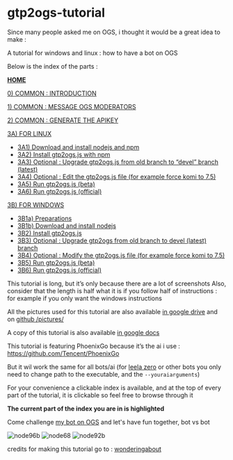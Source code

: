 # gtp2ogs-tutorial
Since many people asked me on OGS, i thought it would be a great idea to make :

A tutorial for windows and linux : how to have a bot on OGS


Below is the index of the parts : 

[**HOME**](https://github.com/wonderingabout/gtp2ogs-tutorial)

[0) COMMON : INTRODUCTION](/docs/0-common-introduction.md)

[1) COMMON : MESSAGE OGS MODERATORS](/docs/1-common-message-ogs-moderators.md)

[2) COMMON : GENERATE THE APIKEY](/docs/2-common-generate-the-apikey.md)

[3A) FOR LINUX](/docs/3A0-FOR-LINUX.md)
  - [3A1) Download and install nodejs and npm](/docs/3A1-linux-download-install-nodejs.md)
  - [3A2) Install gtp2ogs.js with npm](/docs/3A2-linux-install-gt2ogs-js-with-npm.md)
  - [3A3) Optional : Upgrade gtp2ogs.js from old branch to “devel” branch (latest)](/docs/3A3-linux-optional-upgrade-to-devel.md)
  - [3A4) Optional : Edit the gtp2ogs.js file (for example force komi to 7.5)](3A4-linux-optional-edit-gtp2ogs-js-file.md)
  - [3A5) Run gtp2ogs.js (beta)](/docs/3A5-linux-run-gtp2ogs-js-beta.md)
  - [3A6) Run gtp2ogs.js (official)](/docs/3A6-linux-run-gtp2ogs-js-beta.md)


[3B) FOR WINDOWS](/docs/3B0-FOR-WINDOWS.md)

  - [3B1a) Preparations](/docs/3B1a-windows-preparations.md)
  - [3B1b) Download and install nodejs](/docs/3B1b-windows-download-install-nodejs.md)
  - [3B2) Install gtp2ogs.js](/docs/3B2-windows-install-gt2ogs-js-with-npm.md)
  - [3B3) Optional : Upgrade gtp2ogs from old branch to devel (latest) branch](/docs/3B3-windows-optional-upgrade-to-devel.md)
  - [3B4) Optional : Modify the gtp2ogs.js file (for example force komi to 7.5)](/docs/3B4-windows-optional-edit-gtp2ogs-js-file.md)
  - [3B5) Run gtp2ogs.js (beta)](/docs/3B5-windows-run-gtp2ogs-js-beta.md)
  - [3B6) Run gtp2ogs.js (official)](/docs/3B6-windows-run-gtp2ogs-js-beta.md)



This tutorial is long, but it’s only because there are a lot of screenshots
Also, consider that the length is half what it is if you follow half of instructions : for example if you only want the windows instructions

All the pictures used for this tutorial are also available [in google drive]( https://drive.google.com/drive/folders/1IgnnyQapOVqG9Gn6zHrP93LxO5qC6IVZ?usp=sharing) and on [github /pictures/](/pictures/)

A copy of this tutorial is also available [in google docs](https://docs.google.com/document/d/1BsZq980zOX02g34ElwOo3Ec1BiD7tGZYZQfKF73GGUU/edit?usp=sharing)

This tutorial is featuring PhoenixGo because it’s the ai i use : https://github.com/Tencent/PhoenixGo 

But it wil work the same for all bots/ai
(for [leela zero](https://github.com/gcp/leela-zero) or other bots you only need to change path to the executable, and the `--youraiarguments`)

For your convenience a clickable index is available, and at the top of every part of the tutorial, it is clickable so feel free to browse through it

**The current part of the index you are in is highlighted** 

Come challenge [my bot on OGS](https://online-go.com/player/592558) and let's have fun together, bot vs bot

![node96b](https://github.com/wonderingabout/gtp2ogs-tutorial/blob/master/pictures/node96b.png?raw=true)
![node68](https://github.com/wonderingabout/gtp2ogs-tutorial/blob/master/pictures/node68.png?raw=true)
![node92b](https://github.com/wonderingabout/gtp2ogs-tutorial/blob/master/pictures/node92b.png?raw=true)

credits for making this tutorial go to : [wonderingabout](https://github.com/wonderingabout)
